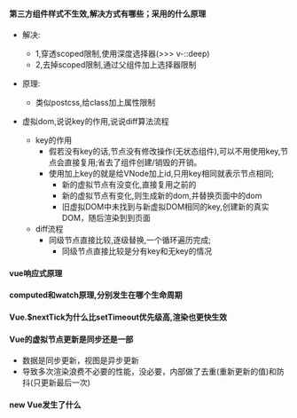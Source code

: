 #### 第三方组件样式不生效,解决方式有哪些；采用的什么原理
  - 解决:
    - 1,穿透scoped限制,使用深度选择器(>>> v-::deep)
    - 2,去掉scoped限制,通过父组件加上选择器限制
  - 原理:
    - 类似postcss,给class加上属性限制

- 虚拟dom,说说key的作用,说说diff算法流程
  - key的作用
    - 假若没有key的话,节点没有修改操作(无状态组件),可以不用使用key,节点会直接复用;省去了组件创建/销毁的开销。
    - 使用加上key的就是给VNode加上id,只用key相同就表示节点相同;
      - 新的虚拟节点有没变化,直接复用之前的
      - 新的虚拟节点有变化,则生成新的dom,并替换页面中的dom
      - 旧虚拟DOM中未找到与新虚拟DOM相同的key,创建新的真实DOM，随后渲染到到页面
  - diff流程
    - 同级节点直接比较,逐级替换,一个循环遍历完成;
      - 同级节点直接比较是分有key和无key的情况
#### vue响应式原理

#### computed和watch原理,分别发生在哪个生命周期

#### Vue.$nextTick为什么比setTimeout优先级高,渲染也更快生效

#### Vue的虚拟节点更新是同步还是一部
- 数据是同步更新，视图是异步更新
- 导致多次渲染浪费不必要的性能，没必要，内部做了去重(重新更新的值)和防抖(只更新最后一次)
#### new Vue发生了什么
